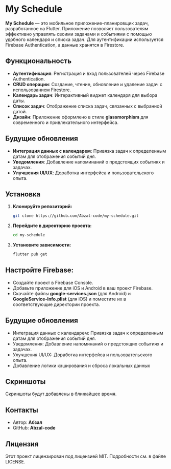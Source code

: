 # My Schedule

**My Schedule** — это мобильное приложение-планировщик задач, разработанное на Flutter. Приложение позволяет пользователям эффективно управлять своими задачами и событиями с помощью удобного календаря и списка задач. Для аутентификации используется Firebase Authentication, а данные хранятся в Firestore.

## Функциональность

- **Аутентификация**: Регистрация и вход пользователей через Firebase Authentication.
- **CRUD операции**: Создание, чтение, обновление и удаление задач с использованием Firestore.
- **Календарь задач**: Интерактивный виджет календаря для выбора даты.
- **Список задач**: Отображение списка задач, связанных с выбранной датой.
- **Дизайн**: Приложение оформлено в стиле **glassmorphism** для современного и привлекательного интерфейса.

## Будущие обновления

- **Интеграция данных с календарем**: Привязка задач к определенным датам для отображения событий дня.
- **Уведомления**: Добавление напоминаний о предстоящих событиях и задачах.
- **Улучшения UI/UX**: Доработка интерфейса и пользовательского опыта.

## Установка

1. **Клонируйте репозиторий:**

   ```bash
   git clone https://github.com/Abzal-code/my-schedule.git

2. **Перейдите в директорию проекта:**

    ```bash
    cd my-schedule

3. **Установите зависимости:**

    ```bash
    flutter pub get

## Настройте Firebase:

- Создайте проект в Firebase Console.
- Добавьте приложение для iOS и Android в ваш проект Firebase.
- Скачайте файлы **google-services.json** (для Android) и **GoogleService-Info.plist** (для iOS) и поместите их в соответствующие директории проекта.

## Будущие обновления

- Интеграция данных с календарем: Привязка задач к определенным датам для отображения событий дня.
- Уведомления: Добавление напоминаний о предстоящих событиях и задачах.
- Улучшения UI/UX: Доработка интерфейса и пользовательского опыта.
- Добавление логики кэширования и сброса локальных данных 

## Скриншоты
Скриншоты будут добавлены в ближайшее время.

## Контакты
- Автор: **Абзал**
- GitHub: **Abzal-code**

## Лицензия
Этот проект лицензирован под лицензией MIT. Подробности см. в файле LICENSE.
